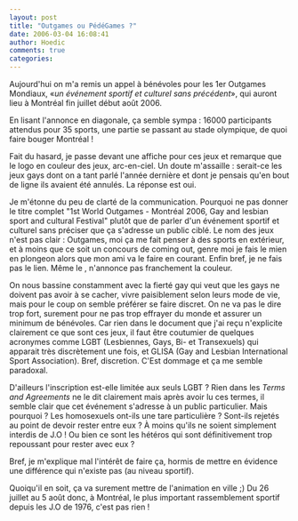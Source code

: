 ```yaml
---
layout: post
title: "Outgames ou PédéGames ?"
date: 2006-03-04 16:08:41
author: Hoedic
comments: true
categories: 
---
```



Aujourd'hui on m'a remis un appel à bénévoles pour les 1er Outgames Mondiaux, «*un événement sportif et culturel sans précédent*», qui auront lieu à Montréal fin juillet début août 2006.

En lisant l'annonce en diagonale, ça semble sympa : 16000 participants attendus pour 35 sports, une partie se passant au stade olympique, de quoi faire bouger Montréal !

Fait du hasard, je passe devant une affiche pour ces jeux et remarque que le logo en couleur des jeux, arc-en-ciel. Un doute m'assaille : serait-ce les jeux gays dont on a tant parlé l'année dernière et dont je pensais qu'en bout de ligne ils avaient été annulés. La réponse est oui.

Je m'étonne du peu de clarté de la communication. Pourquoi ne pas donner le titre complet "1st World Outgames - Montréal 2006, Gay and lesbian sport and cultural Festival" plutôt que de parler d'un événement sportif et culturel sans préciser que ça s'adresse un public ciblé. Le nom des jeux n'est pas clair : Outgames, moi ça me fait penser à des sports en extérieur, et à moins que ce soit un concours de coming out, genre moi je fais le mien en plongeon alors que mon ami va le faire en courant. Enfin bref, je ne fais pas le lien. Même le , n'annonce pas franchement la couleur.

On nous bassine constamment avec la fierté gay qui veut que les gays ne doivent pas avoir à se cacher, vivre paisiblement selon leurs mode de vie, mais pour le coup on semble préférer se faire discret. On ne va pas le dire trop fort, surement pour ne pas trop effrayer du monde et assurer un minimum de bénévoles. Car rien dans le document que j'ai reçu n'explicite clairement ce que sont ces jeux, il faut être coutumier de quelques acronymes comme LGBT (Lesbiennes, Gays, Bi- et Transexuels) qui apparait très discrètement une fois, et GLISA (Gay and Lesbian International Sport Association). Bref, discretion. C'Est dommage et ça me semble paradoxal.

D'ailleurs l'inscription est-elle limitée aux seuls LGBT ? Rien dans les *Terms and Agreements* ne le dit clairement mais après avoir lu ces termes, il semble clair que cet événement s'adresse à un public particulier. Mais pourquoi ? Les homosexuels ont-ils une tare particulière ? Sont-ils rejetés au point de devoir rester entre eux ? À moins qu'ils ne soient simplement interdis de J.O ! Ou bien ce sont les hétéros qui sont définitivement trop repoussant pour rester avec eux ?

Bref, je m'explique mal l'intérêt de faire ça, hormis de mettre en évidence une différence qui n'existe pas (au niveau sportif).

Quoiqu'il en soit, ça va surement mettre de l'animation en ville ;) Du 26 juillet au 5 août donc, à Montréal, le plus important rassemblement sportif depuis les J.O de 1976, c'est pas rien !